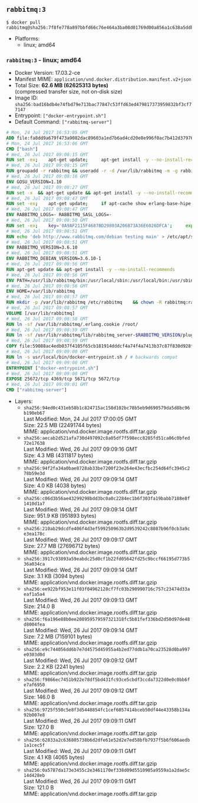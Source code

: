 ## `rabbitmq:3`

```console
$ docker pull rabbitmq@sha256:7f8fe778a897bbfd66c76e464a3ba08d01769d00a856a1c638a5ddbcdf6468e0
```

-	Platforms:
	-	linux; amd64

### `rabbitmq:3` - linux; amd64

-	Docker Version: 17.03.2-ce
-	Manifest MIME: `application/vnd.docker.distribution.manifest.v2+json`
-	Total Size: **62.6 MB (62625313 bytes)**  
	(compressed transfer size, not on-disk size)
-	Image ID: `sha256:bad16bdb4e74fbd79e713bac77847c53ffd63ed479817373959832bf3cf77147`
-	Entrypoint: `["docker-entrypoint.sh"]`
-	Default Command: `["rabbitmq-server"]`

```dockerfile
# Mon, 24 Jul 2017 16:53:05 GMT
ADD file:fa8dd9a679f473a9082dac89603a1ed7b6ad4cd20e8e996f0ac7b412d379761e in / 
# Mon, 24 Jul 2017 16:53:06 GMT
CMD ["bash"]
# Wed, 26 Jul 2017 09:08:15 GMT
RUN set -ex; 	apt-get update; 	apt-get install -y --no-install-recommends 		gnupg2 		dirmngr 	; 	rm -rf /var/lib/apt/lists/*
# Wed, 26 Jul 2017 09:08:15 GMT
RUN groupadd -r rabbitmq && useradd -r -d /var/lib/rabbitmq -m -g rabbitmq rabbitmq
# Wed, 26 Jul 2017 09:08:16 GMT
ENV GOSU_VERSION=1.10
# Wed, 26 Jul 2017 09:08:27 GMT
RUN set -x 	&& apt-get update && apt-get install -y --no-install-recommends ca-certificates wget && rm -rf /var/lib/apt/lists/* 	&& wget -O /usr/local/bin/gosu "https://github.com/tianon/gosu/releases/download/$GOSU_VERSION/gosu-$(dpkg --print-architecture)" 	&& wget -O /usr/local/bin/gosu.asc "https://github.com/tianon/gosu/releases/download/$GOSU_VERSION/gosu-$(dpkg --print-architecture).asc" 	&& export GNUPGHOME="$(mktemp -d)" 	&& gpg --keyserver ha.pool.sks-keyservers.net --recv-keys B42F6819007F00F88E364FD4036A9C25BF357DD4 	&& gpg --batch --verify /usr/local/bin/gosu.asc /usr/local/bin/gosu 	&& rm -rf "$GNUPGHOME" /usr/local/bin/gosu.asc 	&& chmod +x /usr/local/bin/gosu 	&& gosu nobody true 	&& apt-get purge -y --auto-remove ca-certificates wget
# Wed, 26 Jul 2017 09:08:47 GMT
RUN set -ex; 	apt-get update; 	if apt-cache show erlang-base-hipe 2>/dev/null | grep -q 'Package: erlang-base-hipe'; then 		apt-get install -y --no-install-recommends 			erlang-base-hipe 		; 	fi; 	apt-get install -y --no-install-recommends 		erlang-asn1 		erlang-crypto 		erlang-eldap 		erlang-inets 		erlang-mnesia 		erlang-nox 		erlang-os-mon 		erlang-public-key 		erlang-ssl 		erlang-xmerl 	; 	rm -rf /var/lib/apt/lists/*
# Wed, 26 Jul 2017 09:08:47 GMT
ENV RABBITMQ_LOGS=- RABBITMQ_SASL_LOGS=-
# Wed, 26 Jul 2017 09:08:50 GMT
RUN set -ex; 	key='0A9AF2115F4687BD29803A206B73A36E6026DFCA'; 	export GNUPGHOME="$(mktemp -d)"; 	gpg --keyserver ha.pool.sks-keyservers.net --recv-keys "$key"; 	gpg --export "$key" > /etc/apt/trusted.gpg.d/rabbitmq.gpg; 	rm -rf "$GNUPGHOME"; 	apt-key list
# Wed, 26 Jul 2017 09:08:51 GMT
RUN echo 'deb http://www.rabbitmq.com/debian testing main' > /etc/apt/sources.list.d/rabbitmq.list
# Wed, 26 Jul 2017 09:08:51 GMT
ENV RABBITMQ_VERSION=3.6.10
# Wed, 26 Jul 2017 09:08:51 GMT
ENV RABBITMQ_DEBIAN_VERSION=3.6.10-1
# Wed, 26 Jul 2017 09:08:56 GMT
RUN apt-get update && apt-get install -y --no-install-recommends 		rabbitmq-server=$RABBITMQ_DEBIAN_VERSION 	&& rm -rf /var/lib/apt/lists/*
# Wed, 26 Jul 2017 09:08:56 GMT
ENV PATH=/usr/lib/rabbitmq/bin:/usr/local/sbin:/usr/local/bin:/usr/sbin:/usr/bin:/sbin:/bin
# Wed, 26 Jul 2017 09:08:56 GMT
ENV HOME=/var/lib/rabbitmq
# Wed, 26 Jul 2017 09:08:57 GMT
RUN mkdir -p /var/lib/rabbitmq /etc/rabbitmq 	&& chown -R rabbitmq:rabbitmq /var/lib/rabbitmq /etc/rabbitmq 	&& chmod -R 777 /var/lib/rabbitmq /etc/rabbitmq
# Wed, 26 Jul 2017 09:08:57 GMT
VOLUME [/var/lib/rabbitmq]
# Wed, 26 Jul 2017 09:08:58 GMT
RUN ln -sf /var/lib/rabbitmq/.erlang.cookie /root/
# Wed, 26 Jul 2017 09:08:59 GMT
RUN ln -sf /usr/lib/rabbitmq/lib/rabbitmq_server-$RABBITMQ_VERSION/plugins /plugins
# Wed, 26 Jul 2017 09:08:59 GMT
COPY file:59088ac4edb037f4105f65cb181914dddcf4a74f4a7413b37c87f830d928f955 in /usr/local/bin/ 
# Wed, 26 Jul 2017 09:09:00 GMT
RUN ln -s usr/local/bin/docker-entrypoint.sh / # backwards compat
# Wed, 26 Jul 2017 09:09:00 GMT
ENTRYPOINT ["docker-entrypoint.sh"]
# Wed, 26 Jul 2017 09:09:00 GMT
EXPOSE 25672/tcp 4369/tcp 5671/tcp 5672/tcp
# Wed, 26 Jul 2017 09:09:01 GMT
CMD ["rabbitmq-server"]
```

-	Layers:
	-	`sha256:94ed0c431eb58b1c824715ac158d102bc78b5eb9d690579da5d8bc96b190eb67`  
		Last Modified: Mon, 24 Jul 2017 17:00:05 GMT  
		Size: 22.5 MB (22491744 bytes)  
		MIME: application/vnd.docker.image.rootfs.diff.tar.gzip
	-	`sha256:aecab2d521afa730d497092c8a05df7f598ecc8205fd51ca06c0bfed72e17638`  
		Last Modified: Wed, 26 Jul 2017 09:09:16 GMT  
		Size: 4.3 MB (4311817 bytes)  
		MIME: application/vnd.docker.image.rootfs.diff.tar.gzip
	-	`sha256:94f2fa34a0bae8728ab33be7200f23e264e43ecfbc254d64fc3945c278b59e3d`  
		Last Modified: Wed, 26 Jul 2017 09:09:14 GMT  
		Size: 4.0 KB (4038 bytes)  
		MIME: application/vnd.docker.image.rootfs.diff.tar.gzip
	-	`sha256:c06d3b56ae43299298bdd3bc0a0c2284ec1b6f303fa19babb7188e8f1410d1a7`  
		Last Modified: Wed, 26 Jul 2017 09:09:14 GMT  
		Size: 951.9 KB (951893 bytes)  
		MIME: application/vnd.docker.image.rootfs.diff.tar.gzip
	-	`sha256:210ab29dcdfe406f4d3ef599250963b2d9539242c8087b96f0cb3a9ce3ea178c`  
		Last Modified: Wed, 26 Jul 2017 09:09:17 GMT  
		Size: 27.7 MB (27696712 bytes)  
		MIME: application/vnd.docker.image.rootfs.diff.tar.gzip
	-	`sha256:3917c93893a59eabdc25d0cf1b22fd05642fd25c9bccf66195d773b536a034ca`  
		Last Modified: Wed, 26 Jul 2017 09:09:14 GMT  
		Size: 3.1 KB (3094 bytes)  
		MIME: application/vnd.docker.image.rootfs.diff.tar.gzip
	-	`sha256:ee922bf953e11f03f04962128cf7fc03b290990716c757c23474d33aeaf1a5a4`  
		Last Modified: Wed, 26 Jul 2017 09:09:13 GMT  
		Size: 214.0 B  
		MIME: application/vnd.docker.image.rootfs.diff.tar.gzip
	-	`sha256:f6a196e88b0ee208959579597321318fc5b81fef336bd2d50d97de48d8004fea`  
		Last Modified: Wed, 26 Jul 2017 09:09:14 GMT  
		Size: 7.2 MB (7159101 bytes)  
		MIME: application/vnd.docker.image.rootfs.diff.tar.gzip
	-	`sha256:e9c744056dd6b7e7d4575d45955a4b2ed77ddb1a70ca23528d0ba997e0303d0d`  
		Last Modified: Wed, 26 Jul 2017 09:09:12 GMT  
		Size: 2.2 KB (2241 bytes)  
		MIME: application/vnd.docker.image.rootfs.diff.tar.gzip
	-	`sha256:f9866ec7451b922e78df5bd431fc93ce5cbdf3ccda7322d0e0c0bb6fe7af6950`  
		Last Modified: Wed, 26 Jul 2017 09:09:12 GMT  
		Size: 146.0 B  
		MIME: application/vnd.docker.image.rootfs.diff.tar.gzip
	-	`sha256:9725f550c5e8f3d5448854fc1cef6057414bceb50df44e43358b134a92b007e8`  
		Last Modified: Wed, 26 Jul 2017 09:09:11 GMT  
		Size: 127.0 B  
		MIME: application/vnd.docker.image.rootfs.diff.tar.gzip
	-	`sha256:62833a2c636805738b6d2dfe61e52d2e7ed58bfb7937f5b6f606aedb1a1cec5f`  
		Last Modified: Wed, 26 Jul 2017 09:09:11 GMT  
		Size: 4.1 KB (4065 bytes)  
		MIME: application/vnd.docker.image.rootfs.diff.tar.gzip
	-	`sha256:0a5787da173e3455c2e3461170ef338d09d5510905a9559a1a2dae5c14d428eb`  
		Last Modified: Wed, 26 Jul 2017 09:09:11 GMT  
		Size: 121.0 B  
		MIME: application/vnd.docker.image.rootfs.diff.tar.gzip

